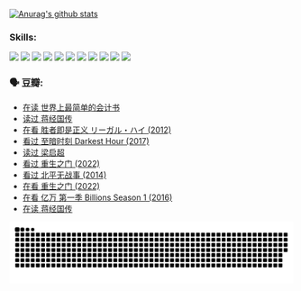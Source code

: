 
[![Anurag's github stats](https://github-readme-stats.vercel.app/api?username=w940853815)](https://github.com/anuraghazra/github-readme-stats)

### Skills:

<code><img height="32" src="https://cdn.jsdelivr.net/npm/simple-icons@v5/icons/python.svg"></code>
<code><img height="32" src="https://cdn.jsdelivr.net/npm/simple-icons@v5/icons/javascript.svg"></code>
<code><img height="32" src="https://cdn.jsdelivr.net/npm/simple-icons@v5/icons/django.svg"></code>
<code><img height="32" src="https://cdn.jsdelivr.net/npm/simple-icons@v5/icons/flask.svg"></code>
<code><img height="32" src="https://cdn.jsdelivr.net/npm/simple-icons@v5/icons/vuetify.svg"></code>
<code><img height="32" src="https://cdn.jsdelivr.net/npm/simple-icons@v5/icons/git.svg"></code>
<code><img height="32" src="https://cdn.jsdelivr.net/npm/simple-icons@v5/icons/docker.svg"></code>
<code><img height="32" src="https://cdn.jsdelivr.net/npm/simple-icons@v5/icons/postgresql.svg"></code>
<code><img height="32" src="https://cdn.jsdelivr.net/npm/simple-icons@v5/icons/elasticsearch.svg"></code>
<code><img height="32" src="https://cdn.jsdelivr.net/npm/simple-icons@v5/icons/macos.svg"></code>
<code><img height="32" src="https://cdn.jsdelivr.net/npm/simple-icons@v5/icons/linux.svg"></code>

### 🗣 豆瓣:

<!-- DOUBAN-ACTIVITIES:START -->
- [在读 世界上最简单的会计书](https://www.douban.com/people/136069238/status/3893772291/?_i=54769904)
- [读过 蒋经国传](https://www.douban.com/people/136069238/status/3893769582/?_i=54769904)
- [在看 胜者即是正义 リーガル・ハイ‎ (2012)](https://www.douban.com/people/136069238/status/3893552292/?_i=54769904)
- [看过 至暗时刻 Darkest Hour‎ (2017)](https://www.douban.com/people/136069238/status/3891150447/?_i=54769904)
- [读过 梁启超](https://www.douban.com/people/136069238/status/3890762532/?_i=54769904)
- [看过 重生之门‎ (2022)](https://www.douban.com/people/136069238/status/3890599462/?_i=54769904)
- [看过 北平无战事‎ (2014)](https://www.douban.com/people/136069238/status/3889810506/?_i=54769904)
- [在看 重生之门‎ (2022)](https://www.douban.com/people/136069238/status/3882598762/?_i=54769904)
- [在看 亿万 第一季 Billions Season 1‎ (2016)](https://www.douban.com/people/136069238/status/3878098700/?_i=54769904)
- [在读 蒋经国传](https://www.douban.com/people/136069238/status/3877458956/?_i=54769904)
<!-- DOUBAN-ACTIVITIES:END -->


![Snake animation](https://raw.githubusercontent.com/w940853815/w940853815/output/github-contribution-grid-snake.svg)

<!--
**w940853815/w940853815** is a ✨ _special_ ✨ repository because its `README.md` (this file) appears on your GitHub profile.

Here are some ideas to get you started:

- 🔭 I’m currently working on ...
- 🌱 I’m currently learning ...
- 👯 I’m looking to collaborate on ...
- 🤔 I’m looking for help with ...
- 💬 Ask me about ...
- 📫 How to reach me: ...
- 😄 Pronouns: ...
- ⚡ Fun fact: ...
-->
